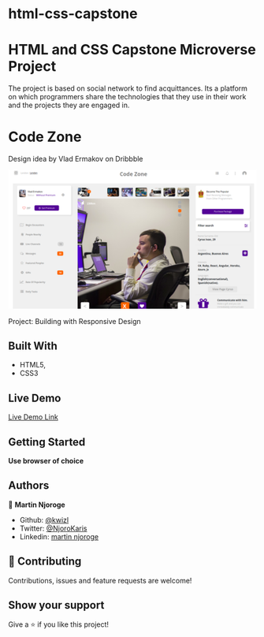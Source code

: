 # html-css-capstone

# HTML and CSS Capstone Microverse Project

The project is based on social network to find acquittances. Its a platform on which programmers share the technologies that they use in their work and the projects they are engaged in.

# Code Zone
Design idea by Vlad Ermakov on Dribbble

![screenshot](assets/img/screenshot/screenshot.png)

Project: Building with Responsive Design

## Built With

- HTML5,
- CSS3

## Live Demo

[Live Demo Link](https://raw.githack.com/kwizl/html-css-capstone/development/index.html)

## Getting Started

**Use browser of choice**

## Authors

👤 **Martin Njoroge**

- Github: [@kwizl](https://github.com/kwizl)
- Twitter: [@NjoroKaris](https://twitter.com/NjoroKaris)
- Linkedin: [martin njoroge](https://www.linkedin.com/in/martin-njoroge-098774110/)

## 🤝 Contributing

Contributions, issues and feature requests are welcome!

## Show your support

Give a ⭐️ if you like this project!
